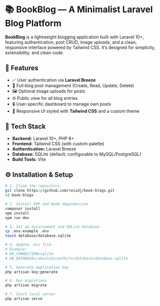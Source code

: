 # 📚 BookBlog — A Minimalist Laravel Blog Platform

**BookBlog** is a lightweight blogging application built with Laravel 10+, featuring authentication, post CRUD, image uploads, and a clean, responsive interface powered by Tailwind CSS. It’s designed for simplicity, extensibility, and clean code.

## 🚀 Features  
- ✅ User authentication via **Laravel Breeze**  
- 📝 Full blog post management (Create, Read, Update, Delete)  
- 🖼️ Optional image uploads for posts  
- 🌐 Public view for all blog entries  
- 🔒 User-specific dashboard to manage own posts  
- 🎨 Responsive UI styled with **Tailwind CSS** and a custom theme  

## 🧰 Tech Stack  
- **Backend:** Laravel 10+, PHP 8+  
- **Frontend:** Tailwind CSS (with custom palette)  
- **Authentication:** Laravel Breeze  
- **Database:** SQLite (default; configurable to MySQL/PostgreSQL)  
- **Build Tools:** Vite  

## ⚙️ Installation & Setup  
```bash
# 1. Clone the repository  
git clone https://github.com/reiidj/book-blogs.git  
cd book-blogs  

# 2. Install PHP and Node dependencies  
composer install  
npm install  
npm run dev  

# 3. Set up environment and SQLite database  
cp .env.example .env  
touch database/database.sqlite  

# 4. Update .env file  
# Example:  
# DB_CONNECTION=sqlite  
# DB_DATABASE=/absolute/path/to/database/database.sqlite  

# 5. Generate application key  
php artisan key:generate  

# 6. Run migrations  
php artisan migrate  

# 7. Start local server  
php artisan serve  
